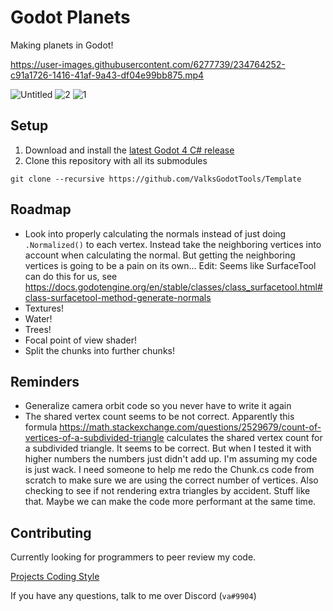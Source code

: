 # Godot Planets
Making planets in Godot!

https://user-images.githubusercontent.com/6277739/234764252-c91a1726-1416-41af-9a43-df04e99bb875.mp4

![Untitled](https://user-images.githubusercontent.com/6277739/234762377-65cb1992-0629-4bef-91c2-59e4faf6eea2.png)
![2](https://user-images.githubusercontent.com/6277739/234654822-cf03a839-d6fa-48ef-ba6d-3988e37c51f7.png)
![1](https://user-images.githubusercontent.com/6277739/234654811-2a35c727-ebdc-4a58-8427-4893b93de0dd.png)

## Setup
1. Download and install the [latest Godot 4 C# release](https://godotengine.org/)
2. Clone this repository with all its submodules
```
git clone --recursive https://github.com/ValksGodotTools/Template
```

## Roadmap
- Look into properly calculating the normals instead of just doing `.Normalized()` to each vertex. Instead take the neighboring vertices into account when calculating the normal. But getting the neighboring vertices is going to be a pain on its own... Edit: Seems like SurfaceTool can do this for us, see https://docs.godotengine.org/en/stable/classes/class_surfacetool.html#class-surfacetool-method-generate-normals
- Textures!
- Water!
- Trees!
- Focal point of view shader!
- Split the chunks into further chunks!

## Reminders
- Generalize camera orbit code so you never have to write it again
- The shared vertex count seems to be not correct. Apparently this formula https://math.stackexchange.com/questions/2529679/count-of-vertices-of-a-subdivided-triangle calculates the shared vertex count for a subdivided triangle. It seems to be correct. But when I tested it with higher numbers the numbers just didn't add up. I'm assuming my code is just wack. I need someone to help me redo the Chunk.cs code from scratch to make sure we are using the correct number of vertices. Also checking to see if not rendering extra triangles by accident. Stuff like that. Maybe we can make the code more performant at the same time.

## Contributing
Currently looking for programmers to peer review my code.

[Projects Coding Style](https://github.com/Valks-Games/sankari/wiki/Code-Style)

If you have any questions, talk to me over Discord (`va#9904`)
